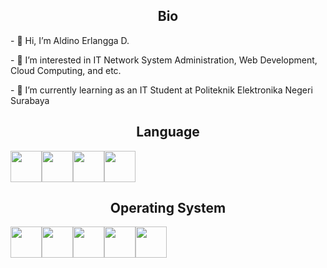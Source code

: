 
<h2 style="text-align:Center">Bio</h2>
<!-- - 👋 Hi, I’m @aed225 -->
<p>- 👋 Hi, I’m Aldino Erlangga D.</p>
<p>- 👀 I’m interested in IT Network System Administration, Web Development, Cloud Computing, and etc.</p>
<p>- 🌱 I’m currently learning as an IT Student at Politeknik Elektronika Negeri Surabaya</p>
<!--- 💞️ I’m looking to collaborate on GitHub
 - 📫 How to reach me ... -->

<!---
aed225/aed225 is a ✨ special ✨ repository because its `README.md` (this file) appears on your GitHub profile.
You can click the Preview link to take a look at your changes.
--->

<h2 style="text-align:Center">Language</h2>
<div style="display:flex">
<img width="50px" height="50px" src="https://cdn.jsdelivr.net/gh/devicons/devicon/icons/c/c-original.svg" />
<img width="50px" height="50px" src="https://cdn.jsdelivr.net/gh/devicons/devicon/icons/html5/html5-original.svg" />
<img width="50px" height="50px" src="https://cdn.jsdelivr.net/gh/devicons/devicon/icons/css3/css3-original.svg" />
<img width="50px" height="50px" src="https://cdn.jsdelivr.net/gh/devicons/devicon/icons/javascript/javascript-original.svg" />
</div>
<h2 style="text-align:Center">Operating System</h2>
<div style="display:flex">
<img width="50px" height="50px" src="https://cdn.jsdelivr.net/gh/devicons/devicon/icons/windows8/windows8-original.svg" />
<img width="50px" height="50px" src="https://cdn.jsdelivr.net/gh/devicons/devicon/icons/debian/debian-original-wordmark.svg" />
<img width="50px" height="50px" src="https://cdn.jsdelivr.net/gh/devicons/devicon/icons/ubuntu/ubuntu-plain-wordmark.svg" />
<img width="50px" height="50px" src="https://cdn.jsdelivr.net/gh/devicons/devicon/icons/centos/centos-original.svg" />
<img width="50px" height="50px" src="https://icons8.com/icon/101665/kali-linux">
</div>
          
          
